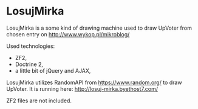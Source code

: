 # LosujMirka
LosujMirka is a some kind of drawing machine used to draw UpVoter from chosen entry on http://www.wykop.pl/mikroblog/

Used technologies:
- ZF2,
- Doctrine 2,
- a little bit of jQuery and AJAX,

LosujMirka utilizes RandomAPI from https://www.random.org/ to draw UpVoter.
It is running here: http://losuj-mirka.byethost7.com/

ZF2 files are not included.
